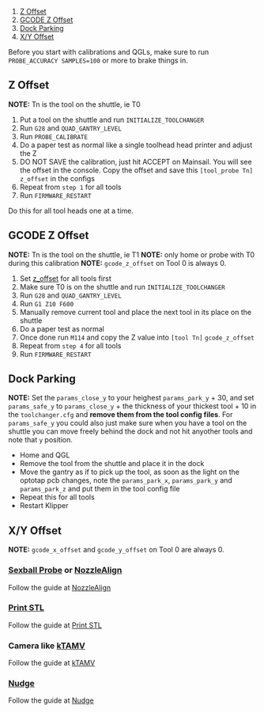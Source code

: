 1. [Z Offset](#z-offset)
2. [GCODE Z Offset](#gcode-z-offset)
3. [Dock Parking](#dock-parking)
4. [X/Y Offset](#xy-offset)

Before you start with calibrations and QGLs, make sure to run `PROBE_ACCURACY SAMPLES=100` or more to brake things in.

## Z Offset

**NOTE:** Tn is the tool on the shuttle, ie T0

1. Put a tool on the shuttle and run `INITIALIZE_TOOLCHANGER`
2. Run `G28` and `QUAD_GANTRY_LEVEL` 
3. Run `PROBE_CALIBRATE`
4. Do a paper test as normal like a single toolhead head printer and adjust the Z
5. DO NOT SAVE the calibration, just hit ACCEPT on Mainsail. You will see the offset in the console. Copy the offset and save this `[tool_probe Tn]` `z_offset` in the configs
6. Repeat from `step 1` for all tools
7. Run `FIRMWARE_RESTART`

Do this for all tool heads one at a time.

## GCODE Z Offset

**NOTE:** Tn is the tool on the shuttle, ie T1
**NOTE:** only home or probe with T0 during this calibration
**NOTE:** `gcode_z_offset` on Tool 0 is always 0.

1. Set [z_offset](#z-offset) for all tools first
2. Make sure T0 is on the shuttle and run `INITIALIZE_TOOLCHANGER`
3. Run `G28` and `QUAD_GANTRY_LEVEL` 
4. Run `G1 Z10 F600`
5. Manually remove current tool and place the next tool in its place on the shuttle
6. Do a paper test as normal
7. Once done run `M114` and copy the Z value into `[tool Tn]` `gcode_z_offset`
8. Repeat from `step 4` for all tools
9. Run `FIRMWARE_RESTART`


## Dock Parking

**NOTE:** Set the `params_close_y` to your heighest `params_park_y` + 30, and set `params_safe_y` to `params_close_y` + the thickness of your thickest tool + 10 in the `toolchanger.cfg` and **remove them from the tool config files**.  For `params_safe_y` you could also just make sure when you have a tool on the shuttle you can move freely behind the dock and not hit anyother tools and note that `y` position.

- Home and QGL
- Remove the tool from the shuttle and place it in the dock
- Move the gantry as if to pick up the tool, as soon as the light on the optotap pcb changes, note the `params_park_x`, `params_park_y` and `params_park_z` and put them in the tool config file
- Repeat this for all tools
- Restart Klipper


## X/Y Offset

**NOTE:** `gcode_x_offset` and `gcode_y_offset` on Tool 0 are always 0.

### [Sexball Probe](Bill-of-Materials#sexball-probe) or [NozzleAlign](https://github.com/viesturz/NozzleAlign)

Follow the guide at [NozzleAlign](https://github.com/viesturz/NozzleAlign)

### [Print STL](https://www.printables.com/model/201707-x-y-and-z-calibration-tool-for-idex-dual-extruder-)

Follow the guide at [Print STL](https://www.printables.com/model/201707-x-y-and-z-calibration-tool-for-idex-dual-extruder-)

### Camera like [kTAMV](https://github.com/TypQxQ/kTAMV)

Follow the guide at [kTAMV](https://github.com/TypQxQ/kTAMV)

### [Nudge](https://github.com/zruncho3d/nudge)

Follow the guide at [Nudge](https://github.com/zruncho3d/nudge)

